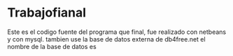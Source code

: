# Trabajofianal
Este es el codigo fuente del programa que final, fue realizado con netbeans y con mysql. 
tambien use la base de datos externa de db4free.net el nombre de la base de datos es 
